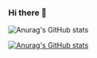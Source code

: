 ### Hi there 👋
![Anurag's GitHub stats](https://github-readme-stats.vercel.app/api?username=mariioreiis&show_icons=true&theme=radical)

[![Anurag's GitHub stats](https://github-readme-stats.vercel.app/api?username=mariioreiis)](https://github.com/anuraghazra/github-readme-stats)

<!--
**mariioreiis/mariioreiis** is a ✨ _special_ ✨ repository because its `README.md` (this file) appears on your GitHub profile.

Here are some ideas to get you started:

- 🔭 I’m currently working on ...
- 🌱 I’m currently learning ...
- 👯 I’m looking to collaborate on ...
- 🤔 I’m looking for help with ...
- 💬 Ask me about ...
- 📫 How to reach me: ...
- 😄 Pronouns: ...
- ⚡ Fun fact: ...
-->
